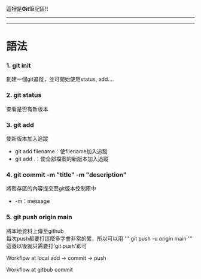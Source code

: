 這裡是**Git**筆記區!!<br>

-----
-----

語法
======

### 1. git init
創建一個git追蹤，並可開始使用status, add....<br>

### 2. git status
查看是否有新版本<br>

### 3. git add
使新版本加入追蹤<br>
+ git add filename：使filename加入追蹤<br>
+ git add .：使全部檔案的新版本加入追蹤<br>

### 4. git commit -m "title" -m "description"
將暫存區的內容提交至git版本控制庫中<br>
+ -m：message

### 5. git push origin main
將本地資料上傳至github<br>
每次push都要打這麼多字會非常的累，所以可以用
'''
git push -u origin main
'''
這養以後就只需要打'git push'即可





Workflpw at local
add -> commit -> push

Workflow at gitbub
commit
